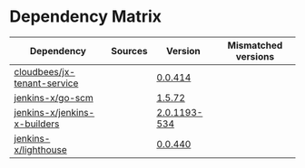 # Dependency Matrix

Dependency | Sources | Version | Mismatched versions
---------- | ------- | ------- | -------------------
[cloudbees/jx-tenant-service](https://github.com/cloudbees/jx-tenant-service) |  | [0.0.414](https://github.com/cloudbees/jx-tenant-service/releases/tag/v0.0.414) | 
[jenkins-x/go-scm](https://github.com/jenkins-x/go-scm) |  | [1.5.72]() | 
[jenkins-x/jenkins-x-builders](https://github.com/jenkins-x/jenkins-x-builders) |  | [2.0.1193-534]() | 
[jenkins-x/lighthouse](https://github.com/jenkins-x/lighthouse) |  | [0.0.440]() | 
